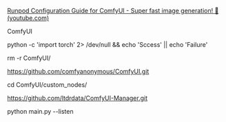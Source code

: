 [Runpod Configuration Guide for ComfyUI - Super fast image generation! 🚀 (youtube.com)](https://www.youtube.com/watch?v=JQNc2I-LAlM&list=WL&index=11)

ComfyUI

python -c 'import torch' 2> /dev/null && echo 'Sccess' || echo 'Failure'

rm  -r  ComfyUI/

https://github.com/comfyanonymous/ComfyUI.git

cd ComfyUI/custom_nodes/

https://github.com/ltdrdata/ComfyUI-Manager.git

python main.py --listen